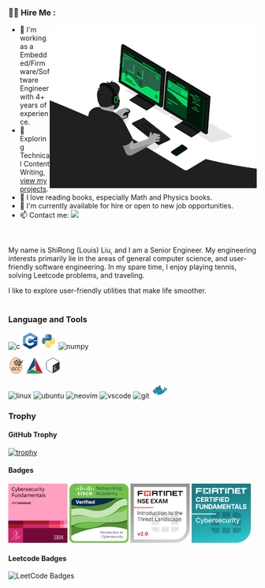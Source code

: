 ### 👨‍💻   Hire Me :

<img align="right" src="https://github.com/s311354/s311354/blob/main/images/developer.gif" alt="Coder GIF" width="420" height="330">


- 🔭 I'm working as a Embedded/Firmware/Software Engineer with 4+ years of experience.
- 🌱 Exploring Technical Content Writing, [view my projects](https://stackoverflow.com/users/10778476/shelton-liu).
- 📖 I love reading books, especially Math and Physics books.
- 💼 I'm currently available for hire or open to new job opportunities.
- 📫 Contact me: <a target="_blank"
href="mailto:s041978@hotmail.com"><img
src="https://img.shields.io/badge/-Hotmail-D14836?style=for-the-badge&logo=Hotmail&logoColor=white"></img></a>

<br>
<br>
My name is ShiRong (Louis) Liu, and I am a Senior Engineer. My engineering interests primarily lie in the areas of general computer science, and user-friendly software engineering. In my spare time, I enjoy playing tennis, solving Leetcode problems, and traveling.

I like to explore user-friendly utilities that make life smoother.
<br>
<br>



### Language and Tools
<img alt="c" width="33px" src="https://cdn.jsdelivr.net/gh/devicons/devicon/icons/c/c-original.svg" /> <img alt="cpp" width="33px" src="https://github.com/devicons/devicon/blob/master/icons/cplusplus/cplusplus-original.svg" /> <img alt="python" width="33px" src="https://github.com/devicons/devicon/blob/master/icons/python/python-original.svg" /> <img alt="numpy" width="33px" src="https://cdn.jsdelivr.net/gh/devicons/devicon/icons/numpy/numpy-original.svg" />
<br>

<img alt="gcc" width="33px" src="https://github.com/devicons/devicon/blob/master/icons/gcc/gcc-original.svg" /> <img alt="cmake" width="33px" src="https://github.com/devicons/devicon/blob/master/icons/cmake/cmake-original.svg" /> <img alt="bash" width="33px" src="https://github.com/devicons/devicon/blob/master/icons/bash/bash-plain.svg" />
<br>

<img alt="linux" width="33px" src="https://cdn.jsdelivr.net/gh/devicons/devicon/icons/linux/linux-original.svg" /> <img alt="ubuntu" width="33px" src="https://cdn.jsdelivr.net/gh/devicons/devicon/icons/ubuntu/ubuntu-original.svg" /> <img alt="neovim" width="33px" src="https://cdn.jsdelivr.net/gh/devicons/devicon/icons/neovim/neovim-original.svg" /> <img alt="vscode" width="33px" src="https://cdn.jsdelivr.net/gh/devicons/devicon/icons/vscode/vscode-original.svg" /> <img alt="git" width="33px" src="https://cdn.jsdelivr.net/gh/devicons/devicon/icons/git/git-plain.svg" /> <img alt="docker" width="33px" src="https://github.com/devicons/devicon/blob/master/icons/docker/docker-original.svg" />
<br>

### Trophy

#### GitHub Trophy
[![trophy](https://github-profile-trophy.vercel.app/?username=s311354&theme=onedark)](https://github.com/ryo-ma/github-profile-trophy)

#### Badges
<img alt="ibmcybersecurity" width="120px" src="https://github.com/s311354/s311354/blob/main/images/ibm_cybersecurity-fundamentals.png" /> <img alt="ciscocybersecurity" width="120px" src="https://github.com/s311354/s311354/blob/main/images/cisco_introduction-to-cybersecurity.png" />
<img alt="fortinetthread" width="120px" src="https://github.com/s311354/s311354/blob/main/images/introduction-to-the-threat-landscape-2-0.png" />  <img alt="fortinetcybersecurity" width="120px" src="https://github.com/s311354/s311354/blob/main/images/fortinet-certified-fundamentals-cybersecurity.png" />


#### Leetcode Badges
![LeetCode Badges](https://leetcode-badge-showcase.vercel.app/api?username=s041978)
